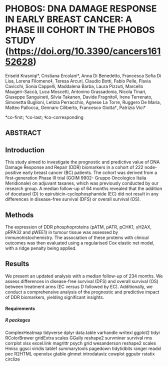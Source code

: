 # PHOBOS: DNA DAMAGE RESPONSE IN EARLY BREAST CANCER: A PHASE III COHORT IN THE PHOBOS STUDY (https://doi.org/10.3390/cancers16152628)

Eriseld Krasniqi*, Cristiana Ercolani*, Anna Di Benedetto, Francesca Sofia Di Lisa, Lorena Filomeno‡, Teresa Arcuri, Claudio Botti, Fabio Pelle, Flavia Cavicchi, Sonia Cappelli, Maddalena Barba, Laura Pizzuti, Marcello Maugeri-Saccà, Luca Moscetti, Antonino Grassadonia, Nicola Tinari, Giuseppe Sanguineti, Silvia Takanen, Davide Fragnito‡, Irene Terrenato, Simonetta Buglioni, Letizia Perracchio, Agnese La Torre, Ruggero De Maria, Matteo Pallocca, Gennaro Ciliberto, Francesco Giotta†, Patrizia Vici†

*co-first; †co-last; ‡co-corresponding



## ABSTRACT

## Introduction
This study aimed to investigate the prognostic and predictive value of DNA Damage Response and Repair (DDR) biomarkers in a cohort of 222 node-positive early breast cancer (BC) patients. The cohort was derived from a first-generation Phase III trial (GOIM 9902- Gruppo Oncologico Italia Meridionale) on adjuvant taxanes, which was previously conducted by our research group. A median follow-up of 64 months revealed that the addition of docetaxel (D) to epirubicin-cyclophosphamide (EC) did not result in any differences in disease-free survival (DFS) or overall survival (OS).

## Methods
The expression of DDR phosphoproteins (pATM, pATR, pCHK1, γH2AX, pRPA32 and pWEE1) in tumour tissue was assessed by immunohistochemistry. The association of these proteins with clinical outcomes was then evaluated using a regularised Cox elastic net model, with a ridge penalty being applied.

## Results 
We present an updated analysis with a median follow-up of 234 months. We assess differences in disease-free survival (DFS) and overall survival (OS) between treatment arms (EC versus D followed by EC). Additionally, we conduct a comprehensive analysis of the prognostic and predictive impact of DDR biomarkers, yielding significant insights.



#### Requirements

##### R packages   
ComplexHeatmap tidyverse dplyr data.table varhandle writexl ggplot2 tidyr RColorBrewer gridExtra scales GGally reshape2 survminer survival 
rms corrplot xlsx excel.link magrittr psych grid wesanderson reshape2 scales Hmisc ggsci viridis table1 summarytools pagedown tidytidbits 
ranger readxl pec R2HTML openxlsx gtable glmnet introdataviz cowplot ggpubr rstatix circlize
